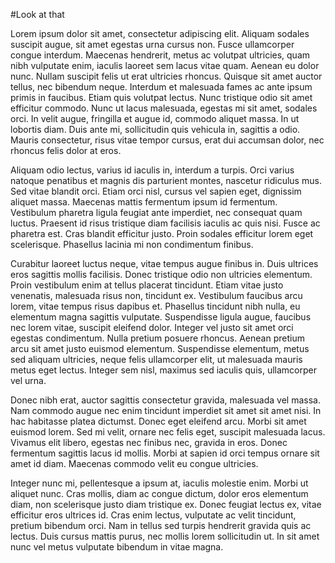 #Look at that

Lorem ipsum dolor sit amet, consectetur adipiscing elit. Aliquam sodales suscipit augue, sit amet egestas urna cursus non. Fusce ullamcorper congue interdum. Maecenas hendrerit, metus ac volutpat ultricies, quam nibh vulputate enim, iaculis laoreet sem lacus vitae quam. Aenean eu dolor nunc. Nullam suscipit felis ut erat ultricies rhoncus. Quisque sit amet auctor tellus, nec bibendum neque. Interdum et malesuada fames ac ante ipsum primis in faucibus. Etiam quis volutpat lectus. Nunc tristique odio sit amet efficitur commodo. Nunc ut lacus malesuada, egestas mi sit amet, sodales orci. In velit augue, fringilla et augue id, commodo aliquet massa. In ut lobortis diam. Duis ante mi, sollicitudin quis vehicula in, sagittis a odio. Mauris consectetur, risus vitae tempor cursus, erat dui accumsan dolor, nec rhoncus felis dolor at eros.

Aliquam odio lectus, varius id iaculis in, interdum a turpis. Orci varius natoque penatibus et magnis dis parturient montes, nascetur ridiculus mus. Sed vitae blandit orci. Etiam orci nisl, cursus vel sapien eget, dignissim aliquet massa. Maecenas mattis fermentum ipsum id fermentum. Vestibulum pharetra ligula feugiat ante imperdiet, nec consequat quam luctus. Praesent id risus tristique diam facilisis iaculis ac quis nisi. Fusce ac pharetra est. Cras blandit efficitur justo. Proin sodales efficitur lorem eget scelerisque. Phasellus lacinia mi non condimentum finibus.

Curabitur laoreet luctus neque, vitae tempus augue finibus in. Duis ultrices eros sagittis mollis facilisis. Donec tristique odio non ultricies elementum. Proin vestibulum enim at tellus placerat tincidunt. Etiam vitae justo venenatis, malesuada risus non, tincidunt ex. Vestibulum faucibus arcu lorem, vitae tempus risus dapibus et. Phasellus tincidunt nibh nulla, eu elementum magna sagittis vulputate. Suspendisse ligula augue, faucibus nec lorem vitae, suscipit eleifend dolor. Integer vel justo sit amet orci egestas condimentum. Nulla pretium posuere rhoncus. Aenean pretium arcu sit amet justo euismod elementum. Suspendisse elementum, metus sed aliquam ultricies, neque felis ullamcorper elit, ut malesuada mauris metus eget lectus. Integer sem nisl, maximus sed iaculis quis, ullamcorper vel urna.

Donec nibh erat, auctor sagittis consectetur gravida, malesuada vel massa. Nam commodo augue nec enim tincidunt imperdiet sit amet sit amet nisi. In hac habitasse platea dictumst. Donec eget eleifend arcu. Morbi sit amet euismod lorem. Sed mi velit, ornare nec felis eget, suscipit malesuada lacus. Vivamus elit libero, egestas nec finibus nec, gravida in eros. Donec fermentum sagittis lacus id mollis. Morbi at sapien id orci tempus ornare sit amet id diam. Maecenas commodo velit eu congue ultricies.

Integer nunc mi, pellentesque a ipsum at, iaculis molestie enim. Morbi ut aliquet nunc. Cras mollis, diam ac congue dictum, dolor eros elementum diam, non scelerisque justo diam tristique ex. Donec feugiat lectus ex, vitae efficitur eros ultrices id. Cras enim lectus, vulputate ac velit tincidunt, pretium bibendum orci. Nam in tellus sed turpis hendrerit gravida quis ac lectus. Duis cursus mattis purus, nec mollis lorem sollicitudin ut. In sit amet nunc vel metus vulputate bibendum in vitae magna.


